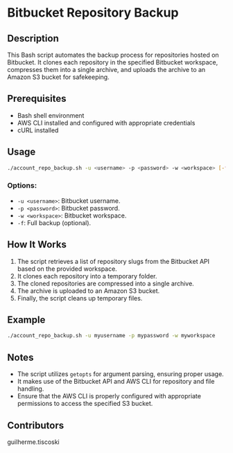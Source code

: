 # Bitbucket Repository Backup

## Description

This Bash script automates the backup process for repositories hosted on Bitbucket. It clones each repository in the specified Bitbucket workspace, compresses them into a single archive, and uploads the archive to an Amazon S3 bucket for safekeeping.

## Prerequisites

- Bash shell environment
- AWS CLI installed and configured with appropriate credentials
- cURL installed

## Usage

```bash
./account_repo_backup.sh -u <username> -p <password> -w <workspace> [-full]
```

### Options:

- `-u <username>`: Bitbucket username.
- `-p <password>`: Bitbucket password.
- `-w <workspace>`: Bitbucket workspace.
- `-f`: Full backup (optional).

## How It Works

1. The script retrieves a list of repository slugs from the Bitbucket API based on the provided workspace.
2. It clones each repository into a temporary folder.
3. The cloned repositories are compressed into a single archive.
4. The archive is uploaded to an Amazon S3 bucket.
5. Finally, the script cleans up temporary files.

## Example

```bash
./account_repo_backup.sh -u myusername -p mypassword -w myworkspace
```

## Notes

- The script utilizes `getopts` for argument parsing, ensuring proper usage.
- It makes use of the Bitbucket API and AWS CLI for repository and file handling.
- Ensure that the AWS CLI is properly configured with appropriate permissions to access the specified S3 bucket.

## Contributors

guilherme.tiscoski
